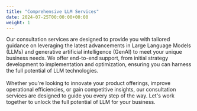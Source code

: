 ```yaml
---
title: "Comprehensive LLM Services"
date: 2024-07-25T00:00:00+00:00
weight: 1
---
```


Our consultation services are designed to provide you with tailored guidance on leveraging the latest advancements in Large Language Models (LLMs) and generative artificial intelligence (GenAI) to meet your unique business needs. We offer end-to-end support, from initial strategy development to implementation and optimization, ensuring you can harness the full potential of LLM technologies.
<br><br>
Whether you're looking to innovate your product offerings, improve operational efficiencies, or gain competitive insights, our consultation services are designed to guide you every step of the way. Let's work together to unlock the full potential of LLM for your business.